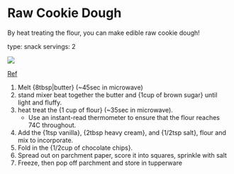 # Raw Cookie Dough

By heat treating the flour, you can make edible raw cookie dough!

type: snack
servings: 2


![](https://www.benjerry.com/files/live/sites/systemsite/files/flavors/recipes/edible-cookie-dough/Beauty%20Reshoot/DRV_EdibleCookieDough_BeautyShot_BNJ2106-15_7465_779x400_AR.jpg)

[Ref](https://www.benjerry.com/flavors/recipes/edible-cookie-dough)


1. Melt {8tbsp|butter} (~45sec in microwave)
2. stand mixer beat together the butter and {1cup of brown sugar} until light and fluffy.
3. heat treat the {1 cup of flour} (~35sec in microwave).
	- Use an instant-read thermometer to ensure that the flour reaches 74C throughout.
5. Add the {1tsp vanilla}, {2tbsp heavy cream}, and {1/2tsp salt}, flour and mix to incorporate.
6. Fold in the {1/2cup of chocolate chips}.
7. Spread out on parchment paper, score it into squares, sprinkle with salt
8. Freeze, then pop off parchment and store in tupperware

